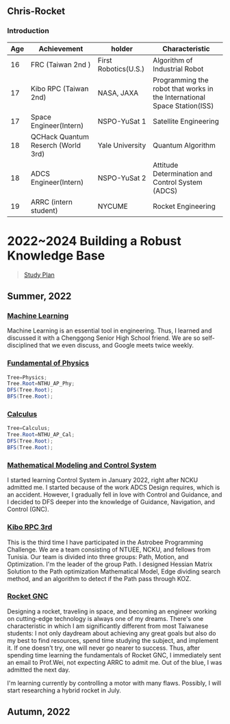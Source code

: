## Chris-Rocket
### Introduction

|Age|Achievement|holder|Characteristic|
|-|-|-|-|
|16| FRC (Taiwan 2nd )|First Robotics(U.S.)|Algorithm of Industrial Robot|
|17| Kibo RPC (Taiwan 2nd)|NASA, JAXA|Programming the robot that works in the International Space Station(ISS)|
|17| Space Engineer(Intern)|NSPO-YuSat 1|Satellite Engineering|
|18| QCHack Quantum Reserch (World 3rd)|Yale University|Quantum Algorithm|
|18| ADCS Engineer(Intern)|NSPO-YuSat 2|Attitude Determination and Control System (ADCS)|
|19| ARRC (intern student)|NYCUME|Rocket Engineering|

# 2022~2024 Building a Robust Knowledge Base
> [Study Plan](Study_Plan.html)

## Summer, 2022

### [Machine Learning](ML.md)
Machine Learning is an essential tool in engineering. Thus, I learned and discussed it with a Chenggong Senior High School friend. We are so self-disciplined that we even discuss, and Google meets twice weekly.
### [Fundamental of Physics](Phy.md)
```java
Tree=Physics;
Tree.Root=NTHU_AP_Phy;
DFS(Tree.Root);
BFS(Tree.Root);
```
### [Calculus](Cal.md)
```java
Tree=Calculus;
Tree.Root=NTHU_AP_Cal;
DFS(Tree.Root);
BFS(Tree.Root);
```
### [Mathematical Modeling and Control System](Control.md)
I started learning Control System in January 2022, right after NCKU admitted me. I started because of the work ADCS Design requires, which is an accident. However, I gradually fell in love with Control and Guidance, and I decided to DFS deeper into the knowledge of Guidance, Navigation, and Control (GNC).
### [Kibo RPC 3rd](KRPC.md)
This is the third time I have participated in the Astrobee Programming Challenge. We are a team consisting of NTUEE, NCKU, and fellows from Tunisia. Our team is divided into three groups: Path, Motion, and Optimization. I'm the leader of the group Path. I designed Hessian Matrix Solution to the Path optimization Mathematical Model, Edge dividing search method, and an algorithm to detect if the Path pass through KOZ.

### [Rocket GNC](RGNC.md)
Designing a rocket, traveling in space, and becoming an engineer working on cutting-edge technology is always one of my dreams. There's one characteristic in which I am significantly different from most Taiwanese students: I not only daydream about achieving any great goals but also do my best to find resources, spend time studying the subject, and implement it. If one doesn't try, one will never go nearer to success. Thus, after spending time learning the fundamentals of Rocket GNC, I immediately sent an email to Prof.Wei, not expecting ARRC to admit me. Out of the blue, I was admitted the next day. 

I'm learning currently by controlling a motor with many flaws. Possibly, I will start researching a hybrid rocket in July.

## Autumn, 2022
